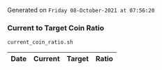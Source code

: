 Generated on `Friday 08-October-2021 at 07:56:20`

### Current to Target Coin Ratio
`current_coin_ratio.sh`

Date|Current|Target|Ratio
---|---|---|---
